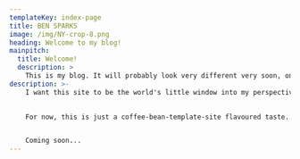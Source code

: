```yaml
---
templateKey: index-page
title: BEN SPARKS
image: /img/NY-crop-8.png
heading: Welcome to my blog!
mainpitch:
  title: Welcome!
  description: >
    This is my blog. It will probably look very different very soon, once I get the hang of Gatsby. 
description: >-
    I want this site to be the world's little window into my perspective on life, the universe, and everything.  
  

    For now, this is just a coffee-bean-template-site flavoured taste. Once I get the hang of Gatsby, Netlify, Markdown, and blog-writing in general, this space will start to look very different.  


    Coming soon...
---
```

